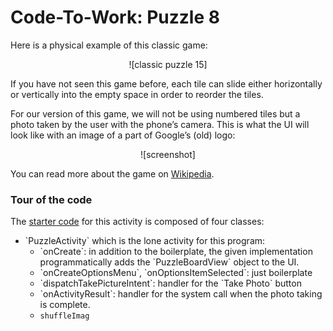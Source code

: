 # Code-To-Work: Puzzle 8

Here is a physical example of this classic game:

<center>
![classic puzzle 15]
</center>

If you have not seen this game before, each tile can slide either horizontally or vertically into the empty space in order to reorder the tiles.

For our version of this game, we will not be using numbered tiles but a photo taken by the user with the phone’s camera. This is what the UI will look like with an image of a part of Google’s (old) logo:

<center>
![screenshot]
</center>

You can read more about the game on [Wikipedia].

### Tour of the code

The [starter code] for this activity is composed of four classes:

<ul>
<li>
`PuzzleActivity` which is the lone activity for this program:
<ul>
<li>
`onCreate`: in addition to the boilerplate, the given implementation programmatically adds the `PuzzleBoardView` object to the UI.
</li>
<li>
`onCreateOptionsMenu`, `onOptionsItemSelected`: just boilerplate
</li>
<li>
`dispatchTakePictureIntent`: handler for the `Take Photo` button
</li>
<li>
`onActivityResult`: handler for the system call when the photo taking is complete.
</li>
<li>
<code>shuffleImag

  [queue]: https://en.wikipedia.org/wiki/Queue_(abstract_data_type)
  [heap]: https://en.wikipedia.org/wiki/Heap_(data_structure)
  [priority queues]: http://algs4.cs.princeton.edu/24pq/
  [University of Auckland]: https://www.cs.auckland.ac.nz/software/AlgAnim/heaps.html
  [Intents]: http://developer.android.com/guide/components/intents-filters.html
  [classic puzzle 15]: https://cswithandroid.withgoogle.com/content/assets/img/15-puzzle-02.jpg
  [screenshot]: https://cswithandroid.withgoogle.com/content/assets/img/15puzzleapp.png
  [Wikipedia]: https://en.wikipedia.org/wiki/15_puzzle
  [starter code]: https://cswithandroid.withgoogle.com/content/assets/img/Puzzle8_starter.zip
